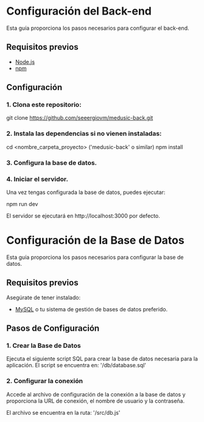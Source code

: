 # Configuración del Back-end

Esta guía proporciona los pasos necesarios para configurar el back-end.

## Requisitos previos

- [Node.js](https://nodejs.org/)
- [npm](https://www.npmjs.com/)

## Configuración

### 1. Clona este repositorio:

  git clone https://github.com/seeergiovm/medusic-back.git

### 2. Instala las dependencias si no vienen instaladas:

  cd <nombre_carpeta_proyecto> ('medusic-back' o similar)
  npm install

### 3. Configura la base de datos.

### 4. Iniciar el servidor.

Una vez tengas configurada la base de datos, puedes ejecutar:
  
  npm run dev

El servidor se ejecutará en http://localhost:3000 por defecto.



# Configuración de la Base de Datos

Esta guía proporciona los pasos necesarios para configurar la base de datos.

## Requisitos previos

Asegúrate de tener instalado:
- [MySQL](https://www.mysql.com/) o tu sistema de gestión de bases de datos preferido.

## Pasos de Configuración

### 1. Crear la Base de Datos

Ejecuta el siguiente script SQL para crear la base de datos necesaria para la aplicación.
El script se encuentra en: '/db/database.sql'

### 2. Configurar la conexión

Accede al archivo de configuración de la conexión a la base de datos y proporciona la URL
de conexión, el nombre de usuario y la contraseña.

El archivo se encuentra en la ruta: '/src/db.js'